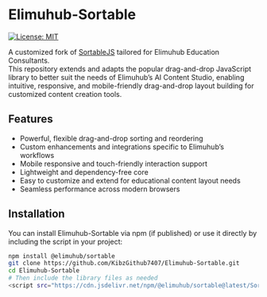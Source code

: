# Elimuhub-Sortable

[![License: MIT](https://img.shields.io/badge/License-MIT-blue.svg)](LICENSE)

A customized fork of [SortableJS](https://github.com/SortableJS/Sortable) tailored for Elimuhub Education Consultants.  
This repository extends and adapts the popular drag-and-drop JavaScript library to better suit the needs of Elimuhub’s AI Content Studio, enabling intuitive, responsive, and mobile-friendly drag-and-drop layout building for customized content creation tools.

## Features

- Powerful, flexible drag-and-drop sorting and reordering
- Custom enhancements and integrations specific to Elimuhub’s workflows
- Mobile responsive and touch-friendly interaction support
- Lightweight and dependency-free core
- Easy to customize and extend for educational content layout needs
- Seamless performance across modern browsers

## Installation

You can install Elimuhub-Sortable via npm (if published) or use it directly by including the script in your project:

```bash
npm install @elimuhub/sortable
git clone https://github.com/KibzGithub7407/Elimuhub-Sortable.git
cd Elimuhub-Sortable
# Then include the library files as needed
<script src="https://cdn.jsdelivr.net/npm/@elimuhub/sortable@latest/Sortable.min.js"></script>
